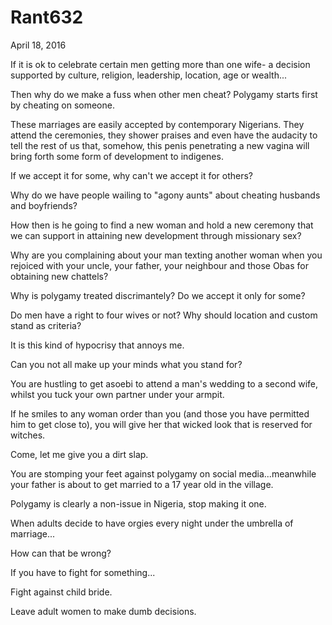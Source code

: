 # Rant632


April 18, 2016

If it is ok to celebrate certain men getting more than one wife- a decision supported by culture, religion, leadership, location, age or wealth...

Then why do we make a fuss when other men cheat? Polygamy starts first by cheating on someone. 

These marriages are easily accepted by contemporary Nigerians. They attend the ceremonies, they shower praises and even have the audacity to tell the rest of us that, somehow, this penis penetrating a new vagina will bring forth some form of development to indigenes.  

If we accept it for some, why can't we accept it for others?

Why do we have people wailing to "agony aunts" about cheating husbands and boyfriends?

How then is he going to find a new woman and hold a new ceremony that we can support in attaining new development through missionary sex?

Why are you complaining about your man texting another woman when you rejoiced with your uncle, your father, your neighbour and those Obas for obtaining new chattels?

Why is polygamy treated discrimantely? Do we accept it only for some? 

Do men have a right to four wives or not? Why should location and custom stand as criteria?

It is this kind of hypocrisy that annoys me.

Can you not all make up your minds what you stand for?

You are hustling to get asoebi to attend a man's wedding to a second wife, whilst you tuck your own partner under your armpit. 

If he smiles to any woman order than you (and those you have permitted him to get close to), you will give her that wicked look that is reserved for witches. 

Come, let me give you a dirt slap.

You are stomping your feet against polygamy on social media...meanwhile your father is about to get married to a 17 year old in the village. 

Polygamy is clearly a non-issue in Nigeria, stop making it one. 

When adults decide to have orgies every night under the umbrella of marriage...

How can that be wrong? 

If you have to fight for something...

Fight against child bride.

Leave adult women to make dumb decisions.